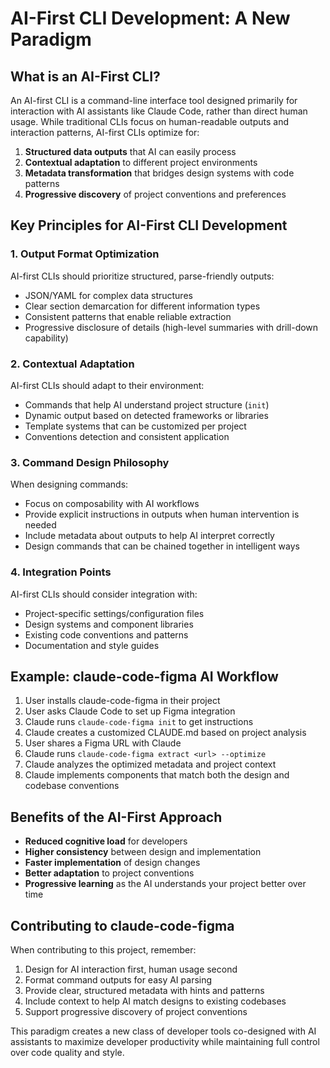 # AI-First CLI Development: A New Paradigm

## What is an AI-First CLI?

An AI-first CLI is a command-line interface tool designed primarily for interaction with AI assistants like Claude Code, rather than direct human usage. While traditional CLIs focus on human-readable outputs and interaction patterns, AI-first CLIs optimize for:

1. **Structured data outputs** that AI can easily process
2. **Contextual adaptation** to different project environments
3. **Metadata transformation** that bridges design systems with code patterns
4. **Progressive discovery** of project conventions and preferences

## Key Principles for AI-First CLI Development

### 1. Output Format Optimization

AI-first CLIs should prioritize structured, parse-friendly outputs:

- JSON/YAML for complex data structures
- Clear section demarcation for different information types
- Consistent patterns that enable reliable extraction
- Progressive disclosure of details (high-level summaries with drill-down capability)

### 2. Contextual Adaptation

AI-first CLIs should adapt to their environment:

- Commands that help AI understand project structure (`init`)
- Dynamic output based on detected frameworks or libraries
- Template systems that can be customized per project
- Conventions detection and consistent application

### 3. Command Design Philosophy

When designing commands:

- Focus on composability with AI workflows
- Provide explicit instructions in outputs when human intervention is needed
- Include metadata about outputs to help AI interpret correctly
- Design commands that can be chained together in intelligent ways

### 4. Integration Points

AI-first CLIs should consider integration with:

- Project-specific settings/configuration files
- Design systems and component libraries
- Existing code conventions and patterns
- Documentation and style guides

## Example: claude-code-figma AI Workflow

1. User installs claude-code-figma in their project
2. User asks Claude Code to set up Figma integration
3. Claude runs `claude-code-figma init` to get instructions
4. Claude creates a customized CLAUDE.md based on project analysis
5. User shares a Figma URL with Claude
6. Claude runs `claude-code-figma extract <url> --optimize`
7. Claude analyzes the optimized metadata and project context
8. Claude implements components that match both the design and codebase conventions

## Benefits of the AI-First Approach

- **Reduced cognitive load** for developers
- **Higher consistency** between design and implementation
- **Faster implementation** of design changes
- **Better adaptation** to project conventions
- **Progressive learning** as the AI understands your project better over time

## Contributing to claude-code-figma

When contributing to this project, remember:

1. Design for AI interaction first, human usage second
2. Format command outputs for easy AI parsing
3. Provide clear, structured metadata with hints and patterns
4. Include context to help AI match designs to existing codebases
5. Support progressive discovery of project conventions

This paradigm creates a new class of developer tools co-designed with AI assistants to maximize developer productivity while maintaining full control over code quality and style.